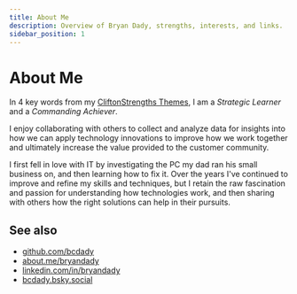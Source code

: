 ```yaml
---
title: About Me
description: Overview of Bryan Dady, strengths, interests, and links.
sidebar_position: 1
---
```


# About Me

In 4 key words from my [CliftonStrengths Themes](https://www.gallupstrengthscenter.com/home/en-us/cliftonstrengths-themes-domains), I am a _Strategic_ _Learner_ and a _Commanding_ _Achiever_. 

I enjoy collaborating with others to collect and analyze data for insights into how we can apply technology innovations to improve how we work together and ultimately increase the value provided to the customer community. 

I first fell in love with IT by investigating the PC my dad ran his small business on, and then learning how to fix it. Over the years I've continued to improve and refine my skills and techniques, but I retain the raw fascination and passion for understanding how technologies work, and then sharing with others how the right solutions can help in their pursuits.

## See also

- [github.com/bcdady](https://github.com/bcdady)
- [about.me/bryandady](https://about.me/bryandady)
- [linkedin.com/in/bryandady](https://linkedin.com/in/bryandady)
- [bcdady.bsky.social](https://bsky.app/profile/bcdady.bsky.social)

